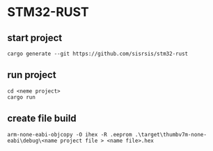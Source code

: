 # STM32-RUST 
## start project
```
cargo generate --git https://github.com/sisrsis/stm32-rust
```
## run project 
```
cd <neme project>
cargo run
```
## create file build
```
arm-none-eabi-objcopy -O ihex -R .eeprom .\target\thumbv7m-none-eabi\debug\<name project file > <name file>.hex
```
